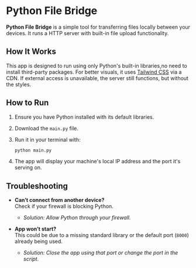# Python File Bridge

**Python File Bridge** is a simple tool for transferring files locally between your devices. It runs a HTTP server with built-in file upload functionality.

## How It Works

This app is designed to run using only Python's built-in libraries,no need to install third-party packages. For better visuals, it uses [Tailwind CSS](https://tailwindcss.com) via a CDN. If external access is unavailable, the server still functions, but without the styles.

## How to Run

1. Ensure you have Python installed with its default libraries.  
2. Download the `main.py` file.  
3. Run it in your terminal with:

   ```bash
   python main.py
   ```

4. The app will display your machine's local IP address and the port it's serving on.

## Troubleshooting

- **Can’t connect from another device?**  
  Check if your firewall is blocking Python.  
  - *Solution: Allow Python through your firewall.*

- **App won’t start?**  
  This could be due to a missing standard library or the default port (`8000`) already being used.  
  - *Solution: Close the app using that port or change the port in the script.*
